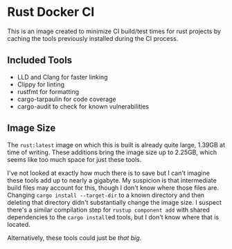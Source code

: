 # Rust Docker CI

This is an image created to minimize CI build/test times for rust projects by caching the tools previously installed during the CI process.

## Included Tools

- LLD and Clang for faster linking
- Clippy for linting
- rustfmt for formatting
- cargo-tarpaulin for code coverage
- cargo-audit to check for known vulnerabilities

## Image Size

The `rust:latest` image on which this is built is already quite large, 1.39GB at time of writing. These additions bring the image size up to 2.25GB, which seems like too much space for just these tools.

I've not looked at exactly how much there is to save but I can't imagine these tools add up to nearly a gigabyte. My suspicion is that intermediate build files may account for this, though I don't know where those files are. Changing `cargo install --target-dir` to a known directory and then deleting that directory didn't substantially change the image size. I suspect there's a similar compilation step for `rustup component add` with shared dependencies to the `cargo install`ed tools, but I don't know where that is located.

Alternatively, these tools could just be _that big_.
